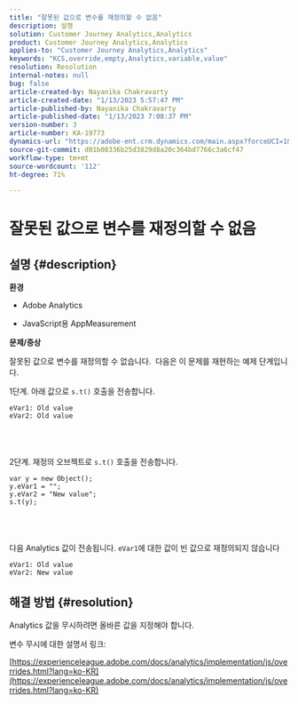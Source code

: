 ```yaml
---
title: "잘못된 값으로 변수를 재정의할 수 없음"
description: 설명
solution: Customer Journey Analytics,Analytics
product: Customer Journey Analytics,Analytics
applies-to: "Customer Journey Analytics,Analytics"
keywords: "KCS,override,empty,Analytics,variable,value"
resolution: Resolution
internal-notes: null
bug: false
article-created-by: Nayanika Chakravarty
article-created-date: "1/13/2023 5:57:47 PM"
article-published-by: Nayanika Chakravarty
article-published-date: "1/13/2023 7:08:37 PM"
version-number: 3
article-number: KA-19773
dynamics-url: "https://adobe-ent.crm.dynamics.com/main.aspx?forceUCI=1&pagetype=entityrecord&etn=knowledgearticle&id=161a6dc6-6b93-ed11-aad1-6045bd006c82"
source-git-commit: d01b08336b25d3829d8a20c364bd7766c3a6cf47
workflow-type: tm+mt
source-wordcount: '112'
ht-degree: 71%

---
```


# 잘못된 값으로 변수를 재정의할 수 없음

## 설명 {#description}


<b>환경</b>

- Adobe Analytics

- JavaScript용 AppMeasurement

<b>문제/증상</b>

잘못된 값으로 변수를 재정의할 수 없습니다.  다음은 이 문제를 재현하는 예제 단계입니다.

1단계. 아래 값으로 `s.t()` 호출을 전송합니다.


```
eVar1: Old value
eVar2: Old value
```

<br> <br><br>
2단계. 재정의 오브젝트로 `s.t()` 호출을 전송합니다.


```
var y = new Object();
y.eVar1 = "";
y.eVar2 = "New value";
s.t(y);
```

<br> <br><br>
다음 Analytics 값이 전송됩니다. `eVar1`에 대한 값이 빈 값으로 재정의되지 않습니다


```
eVar1: Old value
eVar2: New value
```



## 해결 방법 {#resolution}


Analytics 값을 무시하려면 올바른 값을 지정해야 합니다.

변수 무시에 대한 설명서 링크:

[https://experienceleague.adobe.com/docs/analytics/implementation/js/overrides.html?lang=ko-KR](https://experienceleague.adobe.com/docs/analytics/implementation/js/overrides.html?lang=ko-KR)

